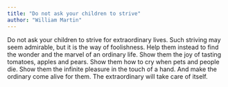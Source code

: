 ```yaml
---
title: "Do not ask your children to strive"
author: "William Martin"
---
```


Do not ask your children
to strive for extraordinary lives.
Such striving may seem admirable,
but it is the way of foolishness.
Help them instead to find the wonder
and the marvel of an ordinary life.
Show them the joy of tasting
tomatoes, apples and pears.
Show them how to cry
when pets and people die.
Show them the infinite pleasure
in the touch of a hand.
And make the ordinary come alive for them.
The extraordinary will take care of itself.

